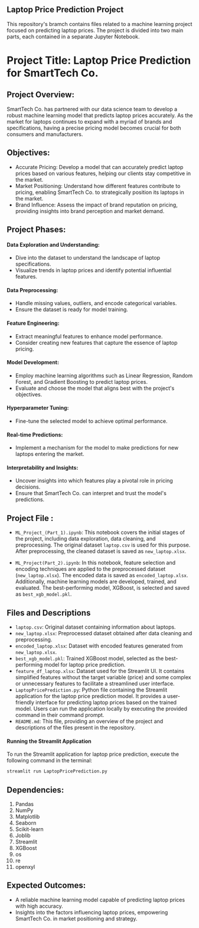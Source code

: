 ## Laptop Price Prediction Project
This repository's bramch contains files related to a machine learning project focused on predicting laptop prices. The project is divided into two main parts, each contained in a separate Jupyter Notebook.

# **Project Title: Laptop Price Prediction for SmartTech Co.**

## Project Overview:
SmartTech Co. has partnered with our data science team to develop a robust machine learning model that predicts laptop prices accurately. As the market for laptops continues to expand with a myriad of brands and specifications, having a precise pricing model becomes crucial for both consumers and manufacturers.

## Objectives:
* Accurate Pricing: Develop a model that can accurately predict laptop prices based on various features, helping our clients stay competitive in the market.
* Market Positioning: Understand how different features contribute to pricing, enabling SmartTech Co. to strategically position its laptops in the market.
* Brand Influence: Assess the impact of brand reputation on pricing, providing insights into brand perception and market demand.

## **Project Phases:**
#### Data Exploration and Understanding:
* Dive into the dataset to understand the landscape of laptop specifications.
* Visualize trends in laptop prices and identify potential influential features.
#### Data Preprocessing:
* Handle missing values, outliers, and encode categorical variables.
* Ensure the dataset is ready for model training.
#### Feature Engineering:
* Extract meaningful features to enhance model performance.
* Consider creating new features that capture the essence of laptop pricing.
#### Model Development:
* Employ machine learning algorithms such as Linear Regression, Random Forest, and Gradient Boosting to predict laptop prices.
* Evaluate and choose the model that aligns best with the project's objectives.
#### Hyperparameter Tuning:
* Fine-tune the selected model to achieve optimal performance.
#### Real-time Predictions:
* Implement a mechanism for the model to make predictions for new laptops entering the market.
#### Interpretability and Insights:
* Uncover insights into which features play a pivotal role in pricing decisions.
* Ensure that SmartTech Co. can interpret and trust the model's predictions.


## Project File :
- `ML_Project_(Part_1).ipynb`: This notebook covers the initial stages of the project, including data exploration, data cleaning, and preprocessing. The original dataset `laptop.csv` is used for this purpose. After preprocessing, the cleaned dataset is saved as `new_laptop.xlsx`.

- `ML_Project(Part_2).ipynb`: In this notebook, feature selection and encoding techniques are applied to the preprocessed dataset (`new_laptop.xlsx`). The encoded data is saved as `encoded_laptop.xlsx`. Additionally, machine learning models are developed, trained, and evaluated. The best-performing model, XGBoost, is selected and saved as `best_xgb_model.pkl`.

## Files and Descriptions
- `laptop.csv`: Original dataset containing information about laptops.
- `new_laptop.xlsx`: Preprocessed dataset obtained after data cleaning and preprocessing.
- `encoded_laptop.xlsx`: Dataset with encoded features generated from `new_laptop.xlsx`.
- `best_xgb_model.pkl`: Trained XGBoost model, selected as the best-performing model for laptop price prediction.
- `feature_df_laptop.xlsx`: Dataset used for the Streamlit UI. It contains simplified features without the target variable (price) and some complex or unnecessary features to facilitate a streamlined user interface.
- `LaptopPricePrediction.py`: Python file containing the Streamlit application for the laptop price prediction model. It provides a user-friendly interface for predicting laptop prices based on the trained model. Users can run the application locally by executing the provided command in their command prompt.
- `README.md`: This file, providing an overview of the project and descriptions of the files present in the repository.

#### Running the Streamlit Application 
To run the Streamlit application for laptop price prediction, execute the following command in the terminal:
```bash
streamlit run LaptopPricePrediction.py
```
## **Dependencies:**
1. Pandas
2. NumPy
3. Matplotlib
4. Seaborn
5. Scikit-learn
6. Joblib
7. Streamlit
8. XGBoost
9. os
10. re
11. openxyl

## Expected Outcomes:
* A reliable machine learning model capable of predicting laptop prices with high accuracy.
* Insights into the factors influencing laptop prices, empowering SmartTech Co. in market positioning and strategy.











